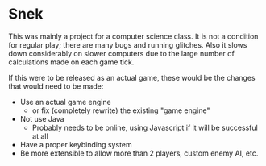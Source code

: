 # Snek

This was mainly a project for a computer science class. It is not a condition for regular play; there are many bugs and running glitches. Also it slows down considerably on slower computers due to the large number of calculations made on each game tick.

If this were to be released as an actual game, these would be the changes that would need to be made:

- Use an actual game engine
  - or fix (completely rewrite) the existing "game engine"
- Not use Java
  - Probably needs to be online, using Javascript if it will be successful at all
- Have a proper keybinding system
- Be more extensible to allow more than 2 players, custom enemy AI, etc.